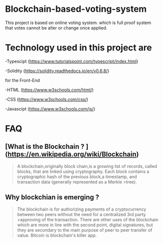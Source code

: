 # Blockchain-based-voting-system

This project is based on online voting system.
which is full proof system that votes cannot be alter or change once applied.

# Technology used in this project are
 
 -Typescipt (https://www.tutorialspoint.com/typescript/index.html)
 
 -Solidity (https://solidity.readthedocs.io/en/v0.6.8/)
 
for the Front-End

 -HTML (https://www.w3schools.com/html/)
 
 -CSS (https://www.w3schools.com/css/)
 
 -Javascipt (https://www.w3schools.com/js/)
 
# FAQ 


## [What is the Blockchain ? ] (https://en.wikipedia.org/wiki/Blockchain)
> A blockchain,originally block chain,is a growing list of records, called blocks, that are linked using cryptography.
>Each block contains a cryptographic hash of the previous block,a timestamp, and transaction data (generally represented as a Merkle >tree).


##  Why blockchian is emerging ? 
>The blockchain is for authorizing payments of a cryptocurrency between two peers without the need for a centralized 3rd party >approving of
>the transaction. There are other uses of the blockchain which are more in line with the second point, digital signatures, but they are 
>secondary to the main purpose of peer to peer transfer of value. Bitcoin is blockchain's killer app.
